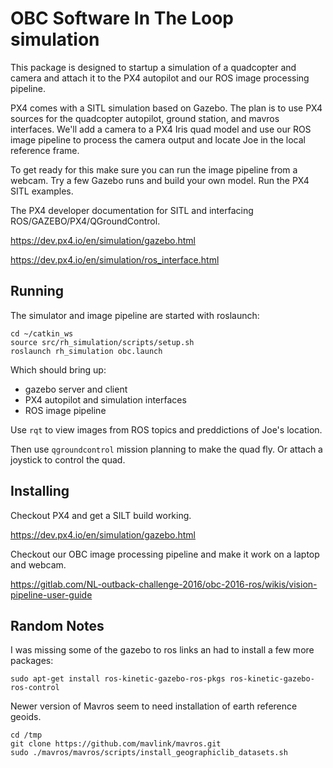 # OBC Software In The Loop simulation

This package is designed to startup a simulation of a quadcopter and camera and attach it to the PX4 autopilot and our ROS image processing pipeline.

PX4 comes with a SITL simulation based on Gazebo.  The plan is to use PX4 sources for the
quadcopter autopilot, ground station, and mavros interfaces.  We'll add a 
camera to a PX4 Iris quad model and use our ROS image pipeline to 
process the camera output and locate Joe in the local reference frame.

To get ready for this make sure you can run the image pipeline from a
webcam.  Try a few Gazebo runs and build your own model.  Run the PX4
SITL examples.

The PX4 developer documentation for SITL and interfacing 
ROS/GAZEBO/PX4/QGroundControl.

https://dev.px4.io/en/simulation/gazebo.html

https://dev.px4.io/en/simulation/ros_interface.html 

## Running 

The simulator and image pipeline are started with roslaunch:

    cd ~/catkin_ws
    source src/rh_simulation/scripts/setup.sh
    roslaunch rh_simulation obc.launch

Which should bring up:
* gazebo server and client
* PX4 autopilot and simulation interfaces
* ROS image pipeline

Use `rqt` to view images from ROS topics and preddictions of Joe's location.

Then use `qgroundcontrol` mission planning to make the quad fly.  Or attach 
a joystick to control the quad.

## Installing

Checkout PX4 and get a SILT build working.  

https://dev.px4.io/en/simulation/gazebo.html

Checkout our OBC image processing pipeline and make it work on a laptop and webcam.

https://gitlab.com/NL-outback-challenge-2016/obc-2016-ros/wikis/vision-pipeline-user-guide

## Random Notes

I was missing some of the gazebo to ros links an had to install a few more packages:

```
sudo apt-get install ros-kinetic-gazebo-ros-pkgs ros-kinetic-gazebo-ros-control
```


Newer version of Mavros seem to need installation of earth reference geoids.

```
cd /tmp
git clone https://github.com/mavlink/mavros.git
sudo ./mavros/mavros/scripts/install_geographiclib_datasets.sh

```
